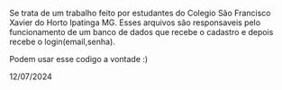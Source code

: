 Se trata de um trabalho feito por estudantes do Colegio São Francisco Xavier do Horto Ipatinga MG. 
Esses arquivos são responsaveis pelo funcionamento de um banco de dados que recebe o cadastro e depois recebe o login(email,senha).

Podem usar esse codigo a vontade :)

12/07/2024
